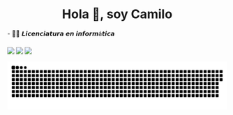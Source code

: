 <h1 align="center">Hola 👋, soy Camilo</h1>
- 👨‍💻 𝙇𝙞𝙘𝙚𝙣𝙘𝙞𝙖𝙩𝙪𝙧𝙖 𝙚𝙣 𝙞𝙣𝙛𝙤𝙧𝙢á𝙩𝙞𝙘𝙖

<div>
<h3 align="left"></h3>
<a href="https://instagram.com/ccamiloherrera" target="_blank"><img src="https://img.shields.io/badge/-Instagram-%23FA0f3B?style=for-the-badge&logo=instagram&logoColor=white" target="_blank"></a>
<a href = "mailto:7camiloherrera@gmail.com"><img src="https://img.shields.io/badge/Gmail-D14836?style=for-the-badge&logo=gmail&logoColor=white" target="_blank"></a>
<a href="https://steamcommunity.com/id/herrera-camilo/" target="_blank"><img src="https://img.shields.io/badge/Steam-000000?style=for-the-badge&logo=steam&logoColor=white" target="_blank"></a> 
  </div>


![Snake animation](https://github.com/herrera-camilo/herrera-camilo/blob/output/github-contribution-grid-snake.svg)
